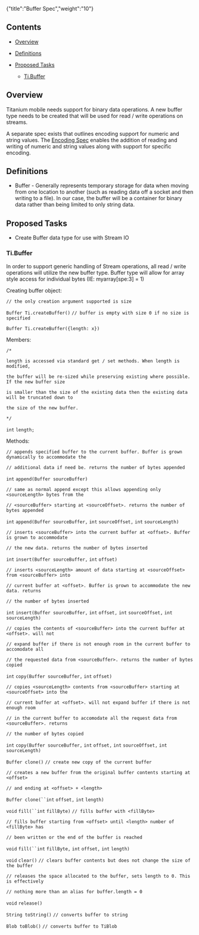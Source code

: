 {"title":"Buffer Spec","weight":"10"}

## Contents

* [Overview](#Overview)

* [Definitions](#Definitions)

* [Proposed Tasks](#ProposedTasks)

  * [Ti.Buffer](#Ti.Buffer)


## Overview

Titanium mobile needs support for binary data operations. A new buffer type needs to be created that will be used for read / write operations on streams.

A separate spec exists that outlines encoding support for numeric and string values. The [Encoding Spec](/docs/appc/Titanium_SDK/Titanium_SDK_Guide/Contributing_to_Titanium/Platform_Development/Specs/Encoding_Spec/) enables the addition of reading and writing of numeric and string values along with support for specific encoding.

## Definitions

* Buffer - Generally represents temporary storage for data when moving from one location to another (such as reading data off a socket and then writing to a file). In our case, the buffer will be a container for binary data rather than being limited to only string data.


## Proposed Tasks

* Create Buffer data type for use with Stream IO


### Ti.Buffer

In order to support generic handling of Stream operations, all read / write operations will utilize the new buffer type. Buffer type will allow for array style access for individual bytes (IE: myarray\[spe:3\] = 1)

Creating buffer object:

`// the only creation argument supported is size`

`Buffer Ti.createBuffer()` `// buffer is empty with size 0 if no size is specified`

`Buffer Ti.createBuffer({length: x})`

Members:

`/*`

`length is accessed via standard get / set methods. When length is modified, `

`the buffer will be re-sized while preserving existing where possible. If the new buffer size`

`is smaller than the size of the existing data then the existing data will be truncated down to `

`the size of the new buffer.`

`*/`

`int` `length;`

Methods:

`// appends specified buffer to the current buffer. Buffer is grown dynamically to accommodate the `

`// additional data if need be. returns the number of bytes appended`

`int` `append(Buffer sourceBuffer)`

`// same as normal append except this allows appending only <sourceLength> bytes from the `

`// <sourceBuffer> starting at <sourceOffset>. returns the number of bytes appended`

`int` `append(Buffer sourceBuffer,` `int` `sourceOffset,` `int` `sourceLength)`

`// inserts <sourceBuffer> into the current buffer at <offset>. Buffer is grown to accommodate `

`// the new data. returns the number of bytes inserted`

`int` `insert(Buffer sourceBuffer,` `int` `offset)`

`// inserts <sourceLength> amount of data starting at <sourceOffset> from <sourceBuffer> into `

`// current buffer at <offset>. Buffer is grown to accommodate the new data. returns`

`// the number of bytes inserted`

`int` `insert(Buffer sourceBuffer,` `int` `offset,` `int` `sourceOffset,` `int` `sourceLength)`

`// copies the contents of <sourceBuffer> into the current buffer at <offset>. will not `

`// expand buffer if there is not enough room in the current buffer to accomodate all`

`// the requested data from <sourceBuffer>. returns the number of bytes copied`

`int` `copy(Buffer sourceBuffer,` `int` `offset)`

`// copies <sourceLength> contents from <sourceBuffer> starting at <sourceOffset> into the `

`// current buffer at <offset>. will not expand buffer if there is not enough room`

`// in the current buffer to accomodate all the request data from <sourceBuffer>. returns `

`// the number of bytes copied`

`int` `copy(Buffer sourceBuffer,` `int` `offset,` `int` `sourceOffset,` `int` `sourceLength)`

`Buffer clone()` `// create new copy of the current buffer`

`// creates a new buffer from the original buffer contents starting at <offset> `

`// and ending at <offset> + <length>`

`Buffer clone(``int` `offset,` `int` `length)`

`void` `fill(``int` `fillByte)` `// fills buffer with <fillByte>`

`// fills buffer starting from <offset> until <length> number of <fillByte> has `

`// been written or the end of the buffer is reached`

`void` `fill(``int` `fillByte,` `int` `offset,` `int` `length)`

`void` `clear()` `// clears buffer contents but does not change the size of the buffer`

`// releases the space allocated to the buffer, sets length to 0. This is effectively `

`// nothing more than an alias for buffer.length = 0`

`void` `release()`

`String toString()` `// converts buffer to string`

`Blob toBlob()` `// converts buffer to TiBlob`
